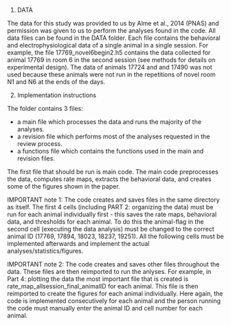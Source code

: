 1. DATA

The data for this study was provided to us by Alme et al., 2014 (PNAS) and permission was given to us to perform the analyses found in the code.
All data files can be found in the DATA folder. Each file contains the behavioral and electrophysiological data of a single animal in a single session. 
For example, the file 17769_novel6begin2.h5 contains the data collected for animal 17769 in room 6 in the second session (see methods for details on experimental design).
The data of animals 17724 and and 17490 was not used because these animals were not run in the repetitions of novel room N1 and N6 at the ends of the days. 


2. Implementation instructions

The folder contains 3 files:  
- a main file which processes the data and runs the majority of the analyses.
- a revision file which performs most of the analyses requested in the review process.
- a functions file which contains the functions used in the main and revision files.

The first file that should be run is main code. The main code preprocesses the data, computes rate maps, extracts the behavioral data, and creates some of the 
figures shown in the paper. 

IMPORTANT note 1: The code creates and saves files in the same directory as itself. The first 4 cells (including PART 2: organizing the data)
must be run for each animal individually first - this saves the rate maps, behavioral data, and thresholds for each animal. 
To do this the animal-flag in the second cell (executing the data analysis) must be changed to the correct animal ID (17769, 17894, 18023, 18237, 19251). 
All the following cells must be implemented afterwards and implement the actual analyses/statistics/figures.

IMPORTANT note 2: The code creates and saves other files throughout the data. These files are then reimported to run the anlyses. For example, in Part 4: plotting 
the data the most important file that is created is rate_map_allsession_final_animalID for each animal. This file is then reimported to create the figures for 
each animal individually. Here again, the code is implemented consecutively for each animal and the person running the code must manually enter the animal ID and cell number for each animal. 
